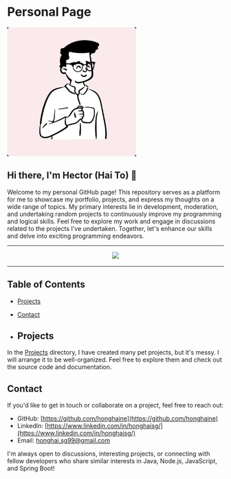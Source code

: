 # Personal Page



<img src="https://github.com/honghaine/honghaine/blob/main/4178854655816080751.jpeg" width="300">

## Hi there, I'm **Hector (Hai To)** 👋

Welcome to my personal GitHub page! This repository serves as a platform for me to showcase my portfolio, projects, and express my thoughts on a wide range of topics. My primary interests lie in development, moderation, and undertaking random projects to continuously improve my programming and logical skills. Feel free to explore my work and engage in discussions related to the projects I've undertaken. Together, let's enhance our skills and delve into exciting programming endeavors.

---

<p align="center">
  <a href="https://skillicons.dev">
    <img src="https://skillicons.dev/icons?i=js,java,nodejs,html,css,firebase,mongodb,mysql,github,postman,discord" />
  </a>
</p>

---

## Table of Contents

- [Projects](#projects)
- [Contact](#contact)

- ## Projects

In the [Projects](projects/) directory, I have created many pet projects, but it's messy. I will arrange it to be well-organized.
Feel free to explore them and check out the source code and documentation.

## Contact

If you'd like to get in touch or collaborate on a project, feel free to reach out:

- GitHub: [https://github.com/honghaine](https://github.com/honghaine)
- LinkedIn: [https://www.linkedin.com/in/honghaisg/](https://www.linkedin.com/in/honghaisg/)
- Email: honghai.sg99@gmail.com

I'm always open to discussions, interesting projects, or connecting with fellow developers who share similar interests in Java, Node.js, JavaScript, and Spring Boot!



